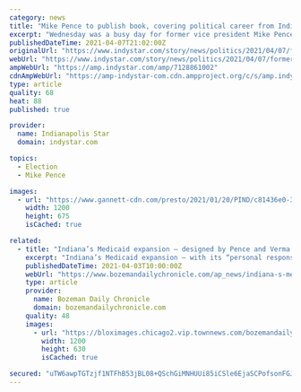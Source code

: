 ```yaml
---
category: news
title: "Mike Pence to publish book, covering political career from Indiana to the White House"
excerpt: "Wednesday was a busy day for former vice president Mike Pence. Pence is publishing his first autobiography with publisher Simon & Schuster, the company announced in a news release. The book announcement comes the same day Pence announced he is launching ..."
publishedDateTime: 2021-04-07T21:02:00Z
originalUrl: "https://www.indystar.com/story/news/politics/2021/04/07/former-vice-president-mike-pence-book-indiana-white-house-maga/7128861002/"
webUrl: "https://www.indystar.com/story/news/politics/2021/04/07/former-vice-president-mike-pence-book-indiana-white-house-maga/7128861002/"
ampWebUrl: "https://amp.indystar.com/amp/7128861002"
cdnAmpWebUrl: "https://amp-indystar-com.cdn.ampproject.org/c/s/amp.indystar.com/amp/7128861002"
type: article
quality: 68
heat: 88
published: true

provider:
  name: Indianapolis Star
  domain: indystar.com

topics:
  - Election
  - Mike Pence

images:
  - url: "https://www.gannett-cdn.com/presto/2021/01/20/PIND/c81436e0-3d7b-4731-aaa3-94b9139346e5-01202021_Pence_GH_003.jpg?auto=webp&crop=3730,2099,x0,y565&format=pjpg&width=1200"
    width: 1200
    height: 675
    isCached: true

related:
  - title: "Indiana’s Medicaid expansion — designed by Pence and Verma — panned in federal report"
    excerpt: "Indiana’s Medicaid expansion — with its “personal responsibility” provisions that require enrollees to pay monthly premiums and manage health savings accounts — proved no better at improving health and access to care than other state expansions ..."
    publishedDateTime: 2021-04-03T10:00:00Z
    webUrl: "https://www.bozemandailychronicle.com/ap_news/indiana-s-medicaid-expansion-designed-by-pence-and-verma-panned-in-federal-report/article_5223bdf5-848b-5463-8ac8-b61a0ea0b816.html"
    type: article
    provider:
      name: Bozeman Daily Chronicle
      domain: bozemandailychronicle.com
    quality: 48
    images:
      - url: "https://bloximages.chicago2.vip.townnews.com/bozemandailychronicle.com/content/tncms/custom/image/2ffee154-edef-11e4-a572-ab4a61dde6eb.png"
        width: 1200
        height: 630
        isCached: true

secured: "uTW6awpTGTzjf1NTFhB53jBL08+QSchGiMNHUUi85iCSle6EjaSCPofsonFGJOD8IKfTalkkZjrTBukxep47wlYrH0UEi6Cx9u9qXHQw4UvKwHE7nezoe30JaveqBMY1ui7dpcMb+fbjkH0zZBHGrzWYhP9vSSS6bVq/D+69Eqk5U5ZdjhXG03uA2o6/ZdPnxXGIbk4sBo1OjbDfwSEyld0rVWwMEcUKUQl6YNoBQwFtLnOfXADv6il3i3SXquCvmEhVOWZuMNNq1uLu3e4/odSjY0lKx9ppvcvBtPHQoMoaJEvjfX0Wrqxq4EoGy5mBuWxjr1ESzkNXEjhOXPb58XB2HZAZVWIfD0RVRJKVmAs=;rT1iK142VufLy9XEdMw2+Q=="
---
```


